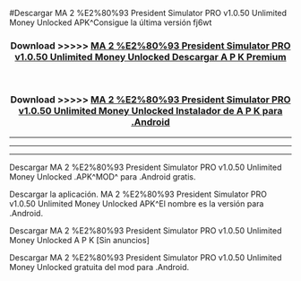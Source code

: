 #Descargar MA 2 %E2%80%93 President Simulator PRO v1.0.50 Unlimited Money Unlocked  APK^Consigue la última versión fj6wt



<div align="center">
<h3>Download >>>>> <a href="https://es-sites.web.app/?es= MA 2 %E2%80%93 President Simulator PRO v1.0.50 Unlimited Money Unlocked ">MA 2 %E2%80%93 President Simulator PRO v1.0.50 Unlimited Money Unlocked  Descargar A P K Premium</a></h3><br>

<h3>Download >>>>> <a href="https://es-sites.web.app/?es= MA 2 %E2%80%93 President Simulator PRO v1.0.50 Unlimited Money Unlocked ">MA 2 %E2%80%93 President Simulator PRO v1.0.50 Unlimited Money Unlocked  Instalador de A P K para .Android</a></h3>
</div>


----------------------------------------------------------

----------------------------------------------------------

----------------------------------------------------------

Descargar MA 2 %E2%80%93 President Simulator PRO v1.0.50 Unlimited Money Unlocked  .APK^MOD^ para .Android gratis.

Descargar la aplicación. MA 2 %E2%80%93 President Simulator PRO v1.0.50 Unlimited Money Unlocked  APK^El nombre es la versión para .Android.

Descargar MA 2 %E2%80%93 President Simulator PRO v1.0.50 Unlimited Money Unlocked  A P K [Sin anuncios]

Descargar MA 2 %E2%80%93 President Simulator PRO v1.0.50 Unlimited Money Unlocked  gratuita del mod para .Android.
